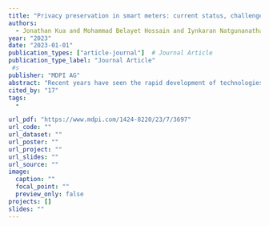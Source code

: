 ```yaml
---
title: "Privacy preservation in smart meters: current status, challenges and future directions"
authors:
  - Jonathan Kua and Mohammad Belayet Hossain and Iynkaran Natgunanathan and Yong Xiang
year: "2023"
date: "2023-01-01"
publication_types: ["article-journal"]  # Journal Article
publication_type_label: "Journal Article"
 #s
publisher: "MDPI AG"
abstract: "Recent years have seen the rapid development of technologies in Smart Grids (SGs) to enhance electricity networks with digital and data communication technologies. SGs can proactively detect, react, and respond to dynamic changes in the network. SGs can also enhance the efficiency and reliability of electricity supplies and promote the integration of renewable energy sources. Smart Meters (SMs) are often seen as the first step to a successful implementation of SGs. While SMs enable Utility Providers and consumers to obtain near real-time information of energy consumption, they can also be exploited to infer sensitive consumer data. Therefore, privacy preservation in SMs is paramount in ensuring the widespread and successful deployment of SGs. In this paper, we present a comprehensive survey of the state-of-the-art SM privacy-preserving techniques published in the literature over the past decade. We categorize these techniques based on the attack types and their objectives. We aim to offer a unique perspective in this survey article through the lens of privacy preservation, cross-cutting the wide range of techniques presented in the literature. We conclude by identifying the challenges and highlighting key future research directions in the field."
cited_by: "17"
tags:
  - 

url_pdf: "https://www.mdpi.com/1424-8220/23/7/3697"
url_code: ""
url_dataset: ""
url_poster: ""
url_project: ""
url_slides: ""
url_source: ""
image:
  caption: ""
  focal_point: ""
  preview_only: false
projects: []
slides: ""
---
```

